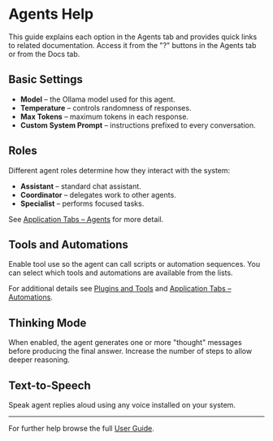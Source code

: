 # Agents Help

This guide explains each option in the Agents tab and provides quick links to related documentation. Access it from the "?" buttons in the Agents tab or from the Docs tab.

## Basic Settings

- **Model** – the Ollama model used for this agent.
- **Temperature** – controls randomness of responses.
- **Max Tokens** – maximum tokens in each response.
- **Custom System Prompt** – instructions prefixed to every conversation.

## Roles

Different agent roles determine how they interact with the system:

- **Assistant** – standard chat assistant.
- **Coordinator** – delegates work to other agents.
- **Specialist** – performs focused tasks.

See [Application Tabs – Agents](app_tabs.md#agents-tab) for more detail.

## Tools and Automations

Enable tool use so the agent can call scripts or automation sequences. You can select which tools and automations are available from the lists.

For additional details see [Plugins and Tools](plugins.md) and [Application Tabs – Automations](app_tabs.md#automations-tab).

## Thinking Mode

When enabled, the agent generates one or more "thought" messages before producing the final answer. Increase the number of steps to allow deeper reasoning.

## Text-to-Speech

Speak agent replies aloud using any voice installed on your system.

---

For further help browse the full [User Guide](user_guide.md).
